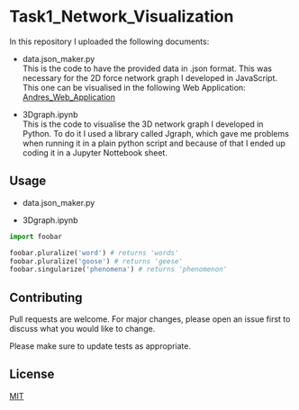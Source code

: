 # Task1_Network_Visualization

In this repository I uploaded the following documents:
- data.json_maker.py <br />
This is the code to have the provided data in .json format. This was necessary for the 2D force network graph I developed in JavaScript. This one can be visualised in the following Web Application: [Andres_Web_Application](https://andresagdt515.github.io/Task2_Web_Development/)

- 3Dgraph.ipynb <br />
This is the code to visualise the 3D network graph I developed in Python. To do it I used a library called Jgraph, which gave me problems when running it in a plain python script and because of that I ended up coding it in a Jupyter Nottebook sheet.


## Usage

- data.json_maker.py <br />


- 3Dgraph.ipynb <br />


```python
import foobar

foobar.pluralize('word') # returns 'words'
foobar.pluralize('goose') # returns 'geese'
foobar.singularize('phenomena') # returns 'phenomenon'
```

## Contributing
Pull requests are welcome. For major changes, please open an issue first to discuss what you would like to change.

Please make sure to update tests as appropriate.

## License
[MIT](https://choosealicense.com/licenses/mit/)